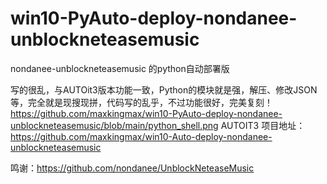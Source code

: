 # win10-PyAuto-deploy-nondanee-unblockneteasemusic
nondanee-unblockneteasemusic 的python自动部署版

写的很乱，与AUTOit3版本功能一致，Python的模块就是强，解压、修改JSON等，完全就是现搜现拼，代码写的乱乎，不过功能很好，完美复刻！
https://github.com/maxkingmax/win10-PyAuto-deploy-nondanee-unblockneteasemusic/blob/main/python_shell.png
AUTOIT3 项目地址：https://github.com/maxkingmax/win10-Auto-deploy-nondanee-unblockneteasemusic

鸣谢：https://github.com/nondanee/UnblockNeteaseMusic

